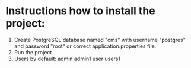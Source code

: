 # Instructions how to install the project:
1. Create PostgreSQL database named "cms" with username "postgres" and password "root" 
or correct application.properties file.
2. Run the project
3. Users by default:
admin admin1
user users1

